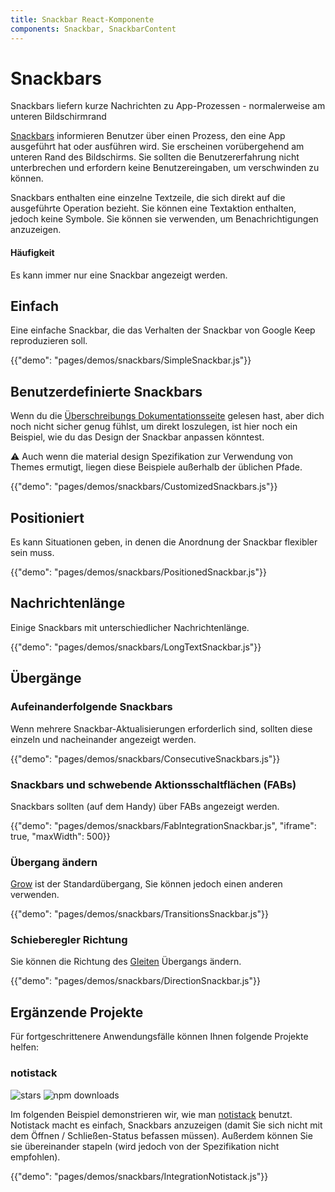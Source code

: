 ```yaml
---
title: Snackbar React-Komponente
components: Snackbar, SnackbarContent
---
```


# Snackbars

<p class="description">Snackbars liefern kurze Nachrichten zu App-Prozessen - normalerweise am unteren Bildschirmrand</p>

[Snackbars](https://material.io/design/components/snackbars.html) informieren Benutzer über einen Prozess, den eine App ausgeführt hat oder ausführen wird. Sie erscheinen vorübergehend am unteren Rand des Bildschirms. Sie sollten die Benutzererfahrung nicht unterbrechen und erfordern keine Benutzereingaben, um verschwinden zu können.

Snackbars enthalten eine einzelne Textzeile, die sich direkt auf die ausgeführte Operation bezieht. Sie können eine Textaktion enthalten, jedoch keine Symbole. Sie können sie verwenden, um Benachrichtigungen anzuzeigen.

#### Häufigkeit

Es kann immer nur eine Snackbar angezeigt werden.

## Einfach

Eine einfache Snackbar, die das Verhalten der Snackbar von Google Keep reproduzieren soll.

{{"demo": "pages/demos/snackbars/SimpleSnackbar.js"}}

## Benutzerdefinierte Snackbars

Wenn du die [Überschreibungs Dokumentationsseite](/customization/overrides/) gelesen hast, aber dich noch nicht sicher genug fühlst, um direkt loszulegen, ist hier noch ein Beispiel, wie du das Design der Snackbar anpassen könntest.

⚠️ Auch wenn die material design Spezifikation zur Verwendung von Themes ermutigt, liegen diese Beispiele außerhalb der üblichen Pfade.

{{"demo": "pages/demos/snackbars/CustomizedSnackbars.js"}}

## Positioniert

Es kann Situationen geben, in denen die Anordnung der Snackbar flexibler sein muss.

{{"demo": "pages/demos/snackbars/PositionedSnackbar.js"}}

## Nachrichtenlänge

Einige Snackbars mit unterschiedlicher Nachrichtenlänge.

{{"demo": "pages/demos/snackbars/LongTextSnackbar.js"}}

## Übergänge

### Aufeinanderfolgende Snackbars

Wenn mehrere Snackbar-Aktualisierungen erforderlich sind, sollten diese einzeln und nacheinander angezeigt werden.

{{"demo": "pages/demos/snackbars/ConsecutiveSnackbars.js"}}

### Snackbars und schwebende Aktionsschaltflächen (FABs)

Snackbars sollten (auf dem Handy) über FABs angezeigt werden.

{{"demo": "pages/demos/snackbars/FabIntegrationSnackbar.js", "iframe": true, "maxWidth": 500}}

### Übergang ändern

[Grow](/utils/transitions/#grow) ist der Standardübergang, Sie können jedoch einen anderen verwenden.

{{"demo": "pages/demos/snackbars/TransitionsSnackbar.js"}}

### Schieberegler Richtung

Sie können die Richtung des [Gleiten](/utils/transitions/#slide) Übergangs ändern.

{{"demo": "pages/demos/snackbars/DirectionSnackbar.js"}}

## Ergänzende Projekte

Für fortgeschrittenere Anwendungsfälle können Ihnen folgende Projekte helfen:

### notistack

![stars](https://img.shields.io/github/stars/iamhosseindhv/notistack.svg?style=social&label=Stars) ![npm downloads](https://img.shields.io/npm/dm/notistack.svg)

Im folgenden Beispiel demonstrieren wir, wie man [notistack](https://github.com/iamhosseindhv/notistack) benutzt. Notistack macht es einfach, Snackbars anzuzeigen (damit Sie sich nicht mit dem Öffnen / Schließen-Status befassen müssen). Außerdem können Sie sie übereinander stapeln (wird jedoch von der Spezifikation nicht empfohlen).

{{"demo": "pages/demos/snackbars/IntegrationNotistack.js"}}